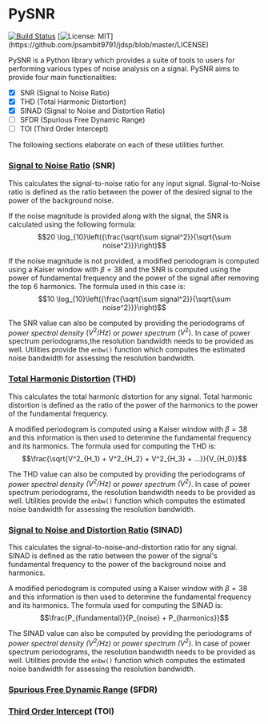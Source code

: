 # PySNR

[![Build Status](https://app.travis-ci.com/psambit9791/pysnr.svg?branch=master)](https://app.travis-ci.com/psambit9791/pysnr)
[![License: MIT](https://img.shields.io/badge/License-MIT-blue.svg?)](https://github.com/psambit9791/jdsp/blob/master/LICENSE)

PySNR is a Python library which provides a suite of tools to users for performing various types of noise analysis on 
a signal. PySNR aims to provide four main functionalities:
- [x] SNR (Signal to Noise Ratio)
- [x] THD (Total Harmonic Distortion)
- [x] SINAD (Signal to Noise and Distortion Ratio)
- [ ] SFDR (Spurious Free Dynamic Range)
- [ ] TOI (Third Order Intercept)

The following sections elaborate on each of these utilities further.


### <u>Signal to Noise Ratio</u> (SNR)

This calculates the signal-to-noise ratio for any input signal. Signal-to-Noise ratio is defined as the ratio 
between the power of the desired signal to the power of the background noise.

If the noise magnitude is provided along with the signal, the SNR is calculated using the following formula: 
$$20 \log_{10}\left({\frac{\sqrt{\sum signal^2}}{\sqrt{\sum noise^2}}}\right)$$

If the noise magnitude is not provided, a modified periodogram is computed using a Kaiser window with $\beta = 38$
and the SNR is computed using the power of fundamental frequency and the power of the signal after removing the top 6 
harmonics. The formula used in this case is:
$$10 \log_{10}\left({\frac{\sqrt{\sum signal^2}}{\sqrt{\sum noise^2}}}\right)$$

The SNR value can also be computed by providing the periodograms of *power spectral density* $(V^{2}/Hz)$ or 
*power spectrum* $(V^{2})$. In case of power spectrum periodograms,the resolution bandwidth needs to be provided 
as well. Utilities provide the ```enbw()``` function which computes the estimated noise bandwidth for assessing 
the resolution bandwidth.


### <u>Total Harmonic Distortion</u> (THD)

This calculates the total harmonic distortion for any signal. Total harmonic distortion is defined as the ratio
of the power of the harmonics to the power of the fundamental frequency.

A modified periodogram is computed using a Kaiser window with $\beta = 38$ and this information is then used to 
determine the fundamental frequency and its harmonics. The formula used for computing the THD is:
$$\frac{\sqrt{V^2_{H_1} + V^2_{H_2} + V^2_{H_3} + ...}}{V_{H_0}}$$

The THD value can also be computed by providing the periodograms of *power spectral density $(V^{2}/Hz)$* or 
*power spectrum $(V^{2})$*. In case of power spectrum periodograms, the resolution bandwidth needs to be provided 
as well. Utilities provide the ```enbw()``` function which computes the estimated noise bandwidth for assessing 
the resolution bandwidth.


### <u>Signal to Noise and Distortion Ratio</u> (SINAD)

This calculates the signal-to-noise-and-distortion ratio for any signal. SINAD is defined as the ratio between the 
power of the signal's fundamental frequency to the power of the background noise and harmonics.

A modified periodogram is computed using a Kaiser window with $\beta = 38$ and this information is then used to 
determine the fundamental frequency and its harmonics. The formula used for computing the SINAD is:
$$\frac{P_{fundamental}}{P_{noise} + P_{harmonics}}$$

The SINAD value can also be computed by providing the periodograms of *power spectral density $(V^{2}/Hz)$* or 
*power spectrum $(V^{2})$*. In case of power spectrum periodograms, the resolution bandwidth needs to be provided 
as well. Utilities provide the ```enbw()``` function which computes the estimated noise bandwidth for assessing 
the resolution bandwidth.

### <u>Spurious Free Dynamic Range</u> (SFDR)


### <u>Third Order Intercept</u> (TOI)